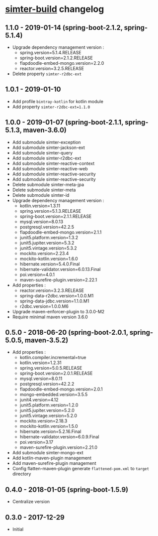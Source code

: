 # [simter-build](https://github.com/simter/simter-build) changelog

## 1.1.0 - 2019-01-14 (spring-boot-2.1.2, spring-5.1.4)

- Upgrade dependency management version : 
    - spring.version=5.1.4.RELEASE
    - spring-boot.version=2.1.2.RELEASE
    - flapdoodle-embed-mongo.version=2.2.0
    - reactor.version=3.2.5.RELEASE
- Delete property `simter-r2dbc-ext`

## 1.0.1 - 2019-01-10

- Add profile `bintray-kotlin` for kotlin module
- Add property `simter-r2dbc-ext=1.1.0`

## 1.0.0 - 2019-01-07 (spring-boot-2.1.1, spring-5.1.3, maven-3.6.0)

- Add submodule simter-exception
- Add submodule simter-jackson-ext
- Add submodule simter-query
- Add submodule simter-r2dbc-ext
- Add submodule simter-reactive-context
- Add submodule simter-reactive-web
- Add submodule simter-reactive-security
- Add submodule simter-reactive-security
- Delete submodule simter-meta-jpa
- Delete submodule simter-meta
- Delete submodule simter-id
- Upgrade dependency management version : 
    - kotlin.version=1.3.11
    - spring.version=5.1.3.RELEASE
    - spring-boot.version=2.1.1.RELEASE
    - mysql.version=8.0.13
    - postgresql.version=42.2.5
    - flapdoodle-embed-mongo.version=2.1.1
    - junit5.platform.version=1.3.2
    - junit5.jupiter.version=5.3.2
    - junit5.vintage.version=5.3.2
    - mockito.version=2.23.4
    - mockito-kotlin.version=1.6.0
    - hibernate.version=5.4.0.Final
    - hibernate-validator.version=6.0.13.Final
    - poi.version=4.0.1
    - maven-surefire-plugin.version=2.22.1
- Add properties : 
    - reactor.version=3.2.3.RELEASE
    - spring-data-r2dbc.version=1.0.0.M1
    - spring-data-jdbc.version=1.1.0.M1
    - r2dbc.version=1.0.0.M6
- Upgrade maven-enforcer-plugin to 3.0.0-M2
- Require minimal maven version 3.6.0

## 0.5.0 - 2018-06-20 (spring-boot-2.0.1, spring-5.0.5, maven-3.5.2)

- Add properties : 
    - kotlin.compiler.incremental=true
    - kotlin.version=1.2.31
    - spring.version=5.0.5.RELEASE
    - spring-boot.version=2.0.1.RELEASE
    - mysql.version=8.0.11
    - postgresql.version=42.2.2
    - flapdoodle-embed-mongo.version=2.0.1
    - mongo-embedded.version=3.5.5
    - junit4.version=4.12
    - junit5.platform.version=1.2.0
    - junit5.jupiter.version=5.2.0
    - junit5.vintage.version=5.2.0
    - mockito.version=2.18.3
    - mockito-kotlin.version=1.5.0
    - hibernate.version=5.2.16.Final
    - hibernate-validator.version=6.0.9.Final
    - poi.version=3.17
    - maven-surefire-plugin.version=2.21.0
- Add submodule simter-mongo-ext
- Add kotlin-maven-plugin management
- Add maven-surefire-plugin management
- Config flatten-maven-plugin generate `flattened-pom.xml` to `target` directory

## 0.4.0 - 2018-01-05 (spring-boot-1.5.9)

- Centralize version

## 0.3.0 - 2017-12-29

- Initial